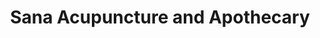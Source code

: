 ---
title: "Sana Acupuncture and Apothecary"
url: /racine/sana-acupuncture-and-apothecary/
shop: Kräuter
---